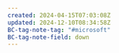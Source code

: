 ```yaml
---
created: 2024-04-15T07:03:08Z
updated: 2024-12-10T08:34:58Z
BC-tag-note-tag: "#microsoft"
BC-tag-note-field: down
---
```

